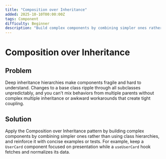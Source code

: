 ```yaml
---
title: "Composition over Inheritance"
added: 2025-10-10T00:00:00Z
tags: Component
difficulty: Beginner
description: "Build complex components by combining simpler ones rather than using class hierarchies."
---
```

# Composition over Inheritance

## Problem

Deep inheritance hierarchies make components fragile and hard to understand. Changes to a base class ripple through all subclasses unpredictably, and you can't mix behaviors from multiple parents without complex multiple inheritance or awkward workarounds that create tight coupling.

## Solution

Apply the Composition over Inheritance pattern by building complex components by combining simpler ones rather than using class hierarchies, and reinforce it with concise examples or tests. For example, keep a `UserCard` component focused on presentation while a `useUserCard` hook fetches and normalizes its data.
